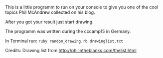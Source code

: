 This is a little programm to run on your console to give you one of the cool topics Phil McAndrew collected on his blog.

After you got your result just start drawing.

The programm was written during the cccamp15 in Germany.

In Terminal run:
```ruby random_drawing.rb drawinglist.txt```

Credits:
Drawing list from http://philintheblanks.com/thelist.html
